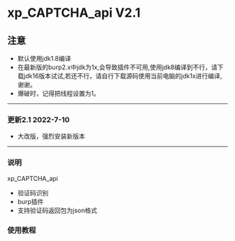 # xp_CAPTCHA_api V2.1

## 注意
* 默认使用jdk1.8编译
* 在最新版的burp2.x中jdk为1x,会导致插件不可用,使用jdk8编译到不行，请下载jdk16版本试试,若还不行，请自行下载源码使用当前电脑的jdk1x进行编译,谢谢。
* 爆破时，记得把线程设置为1。

**********

### 更新2.1 2022-7-10

* 大改版，强烈安装新版本

*********

### 说明
xp_CAPTCHA_api
* 验证码识别
* burp插件
* 支持验证码返回包为json格式

### 使用教程

